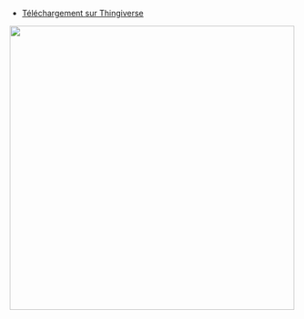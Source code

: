 - [Téléchargement sur Thingiverse](https://www.thingiverse.com/thing:4950102)  

<p align="center">  
  <img src="https://user-images.githubusercontent.com/62854582/164977487-d1087a08-17bb-4d44-b658-218dc0efd286.png" width="500"/>  
</p>
